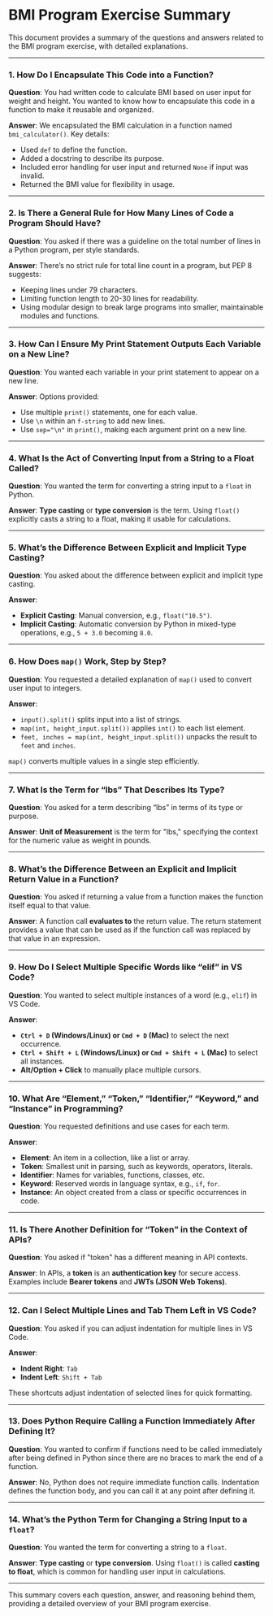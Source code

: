 # BMI Program Exercise Summary

This document provides a summary of the questions and answers related to the BMI program exercise, with detailed explanations.

---

### 1. How Do I Encapsulate This Code into a Function?

**Question**: You had written code to calculate BMI based on user input for weight and height. You wanted to know how to encapsulate this code in a function to make it reusable and organized.

**Answer**: We encapsulated the BMI calculation in a function named `bmi_calculator()`. Key details:
   - Used `def` to define the function.
   - Added a docstring to describe its purpose.
   - Included error handling for user input and returned `None` if input was invalid.
   - Returned the BMI value for flexibility in usage.
   
---

### 2. Is There a General Rule for How Many Lines of Code a Program Should Have?

**Question**: You asked if there was a guideline on the total number of lines in a Python program, per style standards.

**Answer**: There’s no strict rule for total line count in a program, but PEP 8 suggests:
   - Keeping lines under 79 characters.
   - Limiting function length to 20-30 lines for readability.
   - Using modular design to break large programs into smaller, maintainable modules and functions.

---

### 3. How Can I Ensure My Print Statement Outputs Each Variable on a New Line?

**Question**: You wanted each variable in your print statement to appear on a new line.

**Answer**: Options provided:
   - Use multiple `print()` statements, one for each value.
   - Use `\n` within an `f-string` to add new lines.
   - Use `sep="\n"` in `print()`, making each argument print on a new line.

---

### 4. What Is the Act of Converting Input from a String to a Float Called?

**Question**: You wanted the term for converting a string input to a `float` in Python.

**Answer**: **Type casting** or **type conversion** is the term. Using `float()` explicitly casts a string to a float, making it usable for calculations.

---

### 5. What’s the Difference Between Explicit and Implicit Type Casting?

**Question**: You asked about the difference between explicit and implicit type casting.

**Answer**:
   - **Explicit Casting**: Manual conversion, e.g., `float("10.5")`.
   - **Implicit Casting**: Automatic conversion by Python in mixed-type operations, e.g., `5 + 3.0` becoming `8.0`.

---

### 6. How Does `map()` Work, Step by Step?

**Question**: You requested a detailed explanation of `map()` used to convert user input to integers.

**Answer**:
   - `input().split()` splits input into a list of strings.
   - `map(int, height_input.split())` applies `int()` to each list element.
   - `feet, inches = map(int, height_input.split())` unpacks the result to `feet` and `inches`.

`map()` converts multiple values in a single step efficiently.

---

### 7. What Is the Term for “lbs” That Describes Its Type?

**Question**: You asked for a term describing “lbs” in terms of its type or purpose.

**Answer**: **Unit of Measurement** is the term for "lbs," specifying the context for the numeric value as weight in pounds.

---

### 8. What’s the Difference Between an Explicit and Implicit Return Value in a Function?

**Question**: You asked if returning a value from a function makes the function itself equal to that value.

**Answer**: A function call **evaluates to** the return value. The return statement provides a value that can be used as if the function call was replaced by that value in an expression.

---

### 9. How Do I Select Multiple Specific Words like “elif” in VS Code?

**Question**: You wanted to select multiple instances of a word (e.g., `elif`) in VS Code.

**Answer**:
   - **`Ctrl + D` (Windows/Linux) or `Cmd + D` (Mac)** to select the next occurrence.
   - **`Ctrl + Shift + L` (Windows/Linux) or `Cmd + Shift + L` (Mac)** to select all instances.
   - **Alt/Option + Click** to manually place multiple cursors.

---

### 10. What Are “Element,” “Token,” “Identifier,” “Keyword,” and “Instance” in Programming?

**Question**: You requested definitions and use cases for each term.

**Answer**:
   - **Element**: An item in a collection, like a list or array.
   - **Token**: Smallest unit in parsing, such as keywords, operators, literals.
   - **Identifier**: Names for variables, functions, classes, etc.
   - **Keyword**: Reserved words in language syntax, e.g., `if`, `for`.
   - **Instance**: An object created from a class or specific occurrences in code.

---

### 11. Is There Another Definition for “Token” in the Context of APIs?

**Question**: You asked if "token" has a different meaning in API contexts.

**Answer**: In APIs, a **token** is an **authentication key** for secure access. Examples include **Bearer tokens** and **JWTs (JSON Web Tokens)**.

---

### 12. Can I Select Multiple Lines and Tab Them Left in VS Code?

**Question**: You asked if you can adjust indentation for multiple lines in VS Code.

**Answer**:
   - **Indent Right**: `Tab`
   - **Indent Left**: `Shift + Tab`

These shortcuts adjust indentation of selected lines for quick formatting.

---

### 13. Does Python Require Calling a Function Immediately After Defining It?

**Question**: You wanted to confirm if functions need to be called immediately after being defined in Python since there are no braces to mark the end of a function.

**Answer**: No, Python does not require immediate function calls. Indentation defines the function body, and you can call it at any point after defining it.

---

### 14. What’s the Python Term for Changing a String Input to a `float`?

**Question**: You wanted the term for converting a string to a `float`.

**Answer**: **Type casting** or **type conversion**. Using `float()` is called **casting to float**, which is common for handling user input in calculations.

---

This summary covers each question, answer, and reasoning behind them, providing a detailed overview of your BMI program exercise.